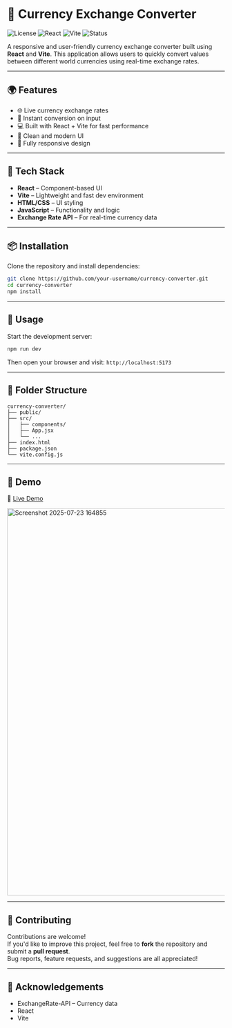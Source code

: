 # 💱 Currency Exchange Converter

![License](https://img.shields.io/badge/license-MIT-blue.svg)
![React](https://img.shields.io/badge/React-%5E18.0.0-blue)
![Vite](https://img.shields.io/badge/Vite-frontend-lightgrey)
![Status](https://img.shields.io/badge/status-active-success)

A responsive and user-friendly currency exchange converter built using **React** and **Vite**. This application allows users to quickly convert values between different world currencies using real-time exchange rates.

---

## 🌍 Features

- 🌐 Live currency exchange rates
- 🔄 Instant conversion on input
- 💻 Built with React + Vite for fast performance
- 🎨 Clean and modern UI
- 📱 Fully responsive design

---

## 🚀 Tech Stack

- **React** – Component-based UI
- **Vite** – Lightweight and fast dev environment
- **HTML/CSS** – UI styling
- **JavaScript** – Functionality and logic
- **Exchange Rate API** – For real-time currency data

---

## 📦 Installation

Clone the repository and install dependencies:

```bash
git clone https://github.com/your-username/currency-converter.git
cd currency-converter
npm install
```

---

## 🧪 Usage

Start the development server:

```bash
npm run dev
```

Then open your browser and visit: `http://localhost:5173`

---

## 📁 Folder Structure

```
currency-converter/
├── public/
├── src/
│   ├── components/
│   ├── App.jsx
│   └── ...
├── index.html
├── package.json
└── vite.config.js
```

---

## 📸 Demo

🔗 [Live Demo](https://currency-exchange-1rpf0mybs-akshatsrivastava26s-projects.vercel.app/)

<img width="1910" height="898" alt="Screenshot 2025-07-23 164855" src="https://github.com/user-attachments/assets/1ebf693c-b8e9-4a8c-baac-1547009c609e" />



---

## 🤝 Contributing

Contributions are welcome!  
If you'd like to improve this project, feel free to **fork** the repository and submit a **pull request**.  
Bug reports, feature requests, and suggestions are all appreciated!

---

## 🙌 Acknowledgements

- ExchangeRate-API – Currency data  
- React  
- Vite
